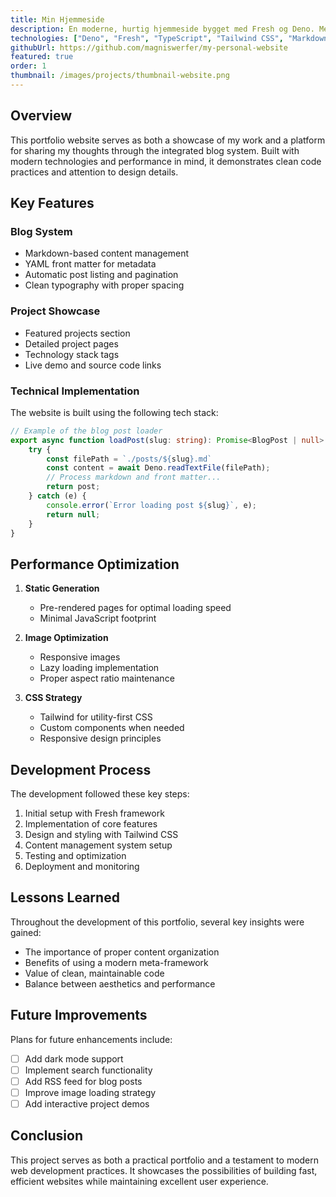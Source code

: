 ```yaml
---
title: Min Hjemmeside
description: En moderne, hurtig hjemmeside bygget med Fresh og Deno. Med en blog, projektportfolio og helt hjemmelavet.
technologies: ["Deno", "Fresh", "TypeScript", "Tailwind CSS", "Markdown"]
githubUrl: https://github.com/magniswerfer/my-personal-website
featured: true
order: 1
thumbnail: /images/projects/thumbnail-website.png
---
```


## Overview

This portfolio website serves as both a showcase of my work and a platform for sharing my thoughts through the integrated blog system. Built with modern technologies and performance in mind, it demonstrates clean code practices and attention to design details.

## Key Features

### Blog System
- Markdown-based content management
- YAML front matter for metadata
- Automatic post listing and pagination
- Clean typography with proper spacing

### Project Showcase
- Featured projects section
- Detailed project pages
- Technology stack tags
- Live demo and source code links

### Technical Implementation

The website is built using the following tech stack:

```typescript
// Example of the blog post loader
export async function loadPost(slug: string): Promise<BlogPost | null> {
    try {
        const filePath = `./posts/${slug}.md`    
        const content = await Deno.readTextFile(filePath);
        // Process markdown and front matter...
        return post;   
    } catch (e) {
        console.error(`Error loading post ${slug}`, e);
        return null;
    }
}
```

## Performance Optimization

1. **Static Generation**
   - Pre-rendered pages for optimal loading speed
   - Minimal JavaScript footprint

2. **Image Optimization**
   - Responsive images
   - Lazy loading implementation
   - Proper aspect ratio maintenance

3. **CSS Strategy**
   - Tailwind for utility-first CSS
   - Custom components when needed
   - Responsive design principles

## Development Process

The development followed these key steps:

1. Initial setup with Fresh framework
2. Implementation of core features
3. Design and styling with Tailwind CSS
4. Content management system setup
5. Testing and optimization
6. Deployment and monitoring

## Lessons Learned

Throughout the development of this portfolio, several key insights were gained:

- The importance of proper content organization
- Benefits of using a modern meta-framework
- Value of clean, maintainable code
- Balance between aesthetics and performance

## Future Improvements

Plans for future enhancements include:

- [ ] Add dark mode support
- [ ] Implement search functionality
- [ ] Add RSS feed for blog posts
- [ ] Improve image loading strategy
- [ ] Add interactive project demos

## Conclusion

This project serves as both a practical portfolio and a testament to modern web development practices. It showcases the possibilities of building fast, efficient websites while maintaining excellent user experience.

